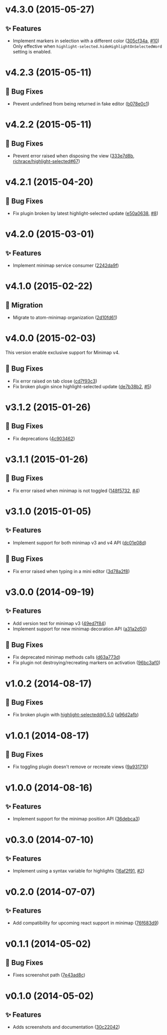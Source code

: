 <a name="v4.3.0"></a>
# v4.3.0 (2015-05-27)

## :sparkles: Features

- Implement markers in selection with a different color ([305cf34a](https://github.com/atom-minimap/minimap-highlight-selected/commit/305cf34abad82eb192e9f5289853bee331482b85), [#10](https://github.com/atom-minimap/minimap-highlight-selected/issues/10))  <br>Only effective when `highlight-selected.hideHighlightOnSelectedWord`
  setting is enabled.

<a name="v4.2.3"></a>
# v4.2.3 (2015-05-11)

## :bug: Bug Fixes

- Prevent undefined from being returned in fake editor ([b078e0c1](https://github.com/atom-minimap/minimap-highlight-selected/commit/b078e0c1f555d331545ca2b4b99fa03100be8490))

<a name="v4.2.2"></a>
# v4.2.2 (2015-05-11)

## :bug: Bug Fixes

- Prevent error raised when disposing the view ([333e7d8b](https://github.com/atom-minimap/minimap-highlight-selected/commit/333e7d8bfedc0fcbe1eab42d7a35a529c1d8f03b), [richrace/highlight-selected#67](https://github.com/richrace/highlight-selected/issues/67))


<a name="v4.2.1"></a>
# v4.2.1 (2015-04-20)

## :bug: Bug Fixes

- Fix plugin broken by latest highlight-selected update ([e50a0638](https://github.com/atom-minimap/minimap-highlight-selected/commit/e50a063814321aa096dd9413dd2887255c9391e5), [#8](https://github.com/atom-minimap/minimap-highlight-selected/issues/8))


<a name="v4.2.0"></a>
# v4.2.0 (2015-03-01)

## :sparkles: Features

- Implement minimap service consumer ([2242da9f](https://github.com/atom-minimap/minimap-highlight-selected/commit/2242da9f644dcde9b3483835b27f994e8ef91ec1))

<a name="v4.1.0"></a>
# v4.1.0 (2015-02-22)

## :truck: Migration

- Migrate to atom-minimap organization ([2d10fd61](https://github.com/atom-minimap/minimap-highlight-selected/commit/2d10fd61a0a078eab08da8aa87a640f79c81e955))


<a name="v4.0.0"></a>
# v4.0.0 (2015-02-03)

This version enable exclusive support for Minimap v4.

## :bug: Bug Fixes

- Fix error raised on tab close ([cd7f93c3](https://github.com/atom-minimap/minimap-highlight-selected/commit/cd7f93c3ff84ee78f38974402d7dea37ba477aed))
- Fix broken plugin since highlight-selected update ([de7b38b2](https://github.com/atom-minimap/minimap-highlight-selected/commit/de7b38b2be40172ff6c4f3cd62aa39a54b0b31e4), [#5](https://github.com/atom-minimap/minimap-highlight-selected/issues/5))

<a name="v3.1.2"></a>
# v3.1.2 (2015-01-26)

## :bug: Bug Fixes

- Fix deprecations ([4c903462](https://github.com/atom-minimap/minimap-highlight-selected/commit/4c90346280e32065fbde0dd1291c7473b35e57e5))

<a name="v3.1.1"></a>
# v3.1.1 (2015-01-26)

## :bug: Bug Fixes

- Fix error raised when minimap is not toggled ([148f5732](https://github.com/atom-minimap/minimap-highlight-selected/commit/148f5732bb5009e39508bd2ceb1fadb0e45af3a8), [#4](https://github.com/atom-minimap/minimap-highlight-selected/issues/4))

<a name="v3.1.0"></a>
# v3.1.0 (2015-01-05)

## :sparkles: Features

- Implement support for both minimap v3 and v4 API ([dc01e08d](https://github.com/atom-minimap/minimap-highlight-selected/commit/dc01e08de819c184effc75df75827480229260bf))

## :bug: Bug Fixes

- Fix error raised when typing in a mini editor ([3d78a2f8](https://github.com/atom-minimap/minimap-highlight-selected/commit/3d78a2f89d57ef29557b44bcc1608243a5133270))

<a name="v3.0.0"></a>
# v3.0.0 (2014-09-19)

## :sparkles: Features

- Add version test for minimap v3 ([49ed7f84](https://github.com/atom-minimap/minimap-highlight-selected/commit/49ed7f84e1319bcfb9504fb9d63436bee0d7241b))
- Implement support for new minimap decoration API ([a31a2d50](https://github.com/atom-minimap/minimap-highlight-selected/commit/a31a2d509c5e2899a40fff8c8bffd6c50feebe2c))

## :bug: Bug Fixes

- Fix deprecated minimap methods calls ([d63a773d](https://github.com/atom-minimap/minimap-highlight-selected/commit/d63a773d0de54809721bedc31be81c33a64ae831))
- Fix plugin not destroying/recreating markers on activation ([96bc3af0](https://github.com/atom-minimap/minimap-highlight-selected/commit/96bc3af0c20bebeef94eb708cb65fa00a0fc4666))

<a name="v1.0.2"></a>
# v1.0.2 (2014-08-17)

## :bug: Bug Fixes

- Fix broken plugin with highlight-selected@0.5.0 ([a96d2afb](https://github.com/atom-minimap/minimap-highlight-selected/commit/a96d2afb3b82737be6d0edd8f56fe7b53ce5ee4f))

<a name="v1.0.1"></a>
# v1.0.1 (2014-08-17)

## :bug: Bug Fixes

- Fix toggling plugin doesn't remove or recreate views ([9a931710](https://github.com/atom-minimap/minimap-highlight-selected/commit/9a931710b46842429785c604d8c03d2ea42ed36f))

<a name="v1.0.0"></a>
# v1.0.0 (2014-08-16)

## :sparkles: Features

- Implement support for the minimap position API ([36debca3](https://github.com/atom-minimap/minimap-highlight-selected/commit/36debca3cb5356d739d0b05165c183e5d9c1aa5a))

<a name="v0.3.0"></a>
# v0.3.0 (2014-07-10)

## :sparkles: Features

- Implement using a syntax variable for highlights ([16af2f91](https://github.com/atom-minimap/minimap-highlight-selected/commit/16af2f91373e30e35f1e7b77e2fd9ba2e424abb1), [#2](https://github.com/atom-minimap/minimap-highlight-selected/issues/2))


<a name="v0.2.0"></a>
# v0.2.0 (2014-07-07)

## :sparkles: Features

- Add compatibility for upcoming react support in minimap ([76f683d9](https://github.com/atom-minimap/minimap-highlight-selected/commit/76f683d98962dad1e0024de99c37c08cae654ccf))


<a name="v0.1.1"></a>
# v0.1.1 (2014-05-02)

## :bug: Bug Fixes

- Fixes screenshot path ([7e43ad8c](https://github.com/atom-minimap/minimap-highlight-selected/commit/7e43ad8ce217362b22043ecaf4767a0a8e47ea41))


<a name="v0.1.0"></a>
# v0.1.0 (2014-05-02)

## :sparkles: Features

- Adds screenshots and documentation ([30c22042](https://github.com/atom-minimap/minimap-highlight-selected/commit/30c220420fa7106fcd39750429b100b31e5e7147))
